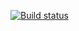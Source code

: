 [![Build status](https://ci.appveyor.com/api/projects/status/vcyow9y6iue9itr4?svg=true)](https://ci.appveyor.com/project/albekov/dynamicfields)
